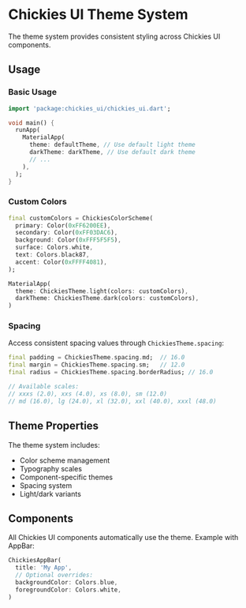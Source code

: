 # Chickies UI Theme System

The theme system provides consistent styling across Chickies UI components.

## Usage

### Basic Usage

```dart
import 'package:chickies_ui/chickies_ui.dart';

void main() {
  runApp(
    MaterialApp(
      theme: defaultTheme, // Use default light theme
      darkTheme: darkTheme, // Use default dark theme
      // ...
    ),
  );
}
```

### Custom Colors

```dart
final customColors = ChickiesColorScheme(
  primary: Color(0xFF6200EE),
  secondary: Color(0xFF03DAC6),
  background: Color(0xFFF5F5F5),
  surface: Colors.white,
  text: Colors.black87,
  accent: Color(0xFFFF4081),
);

MaterialApp(
  theme: ChickiesTheme.light(colors: customColors),
  darkTheme: ChickiesTheme.dark(colors: customColors),
)
```

### Spacing

Access consistent spacing values through `ChickiesTheme.spacing`:

```dart
final padding = ChickiesTheme.spacing.md;  // 16.0
final margin = ChickiesTheme.spacing.sm;   // 12.0
final radius = ChickiesTheme.spacing.borderRadius; // 16.0

// Available scales:
// xxxs (2.0), xxs (4.0), xs (8.0), sm (12.0)
// md (16.0), lg (24.0), xl (32.0), xxl (40.0), xxxl (48.0)
```

## Theme Properties

The theme system includes:

- Color scheme management
- Typography scales
- Component-specific themes
- Spacing system
- Light/dark variants

## Components

All Chickies UI components automatically use the theme. Example with AppBar:

```dart
ChickiesAppBar(
  title: 'My App',
  // Optional overrides:
  backgroundColor: Colors.blue,
  foregroundColor: Colors.white,
)